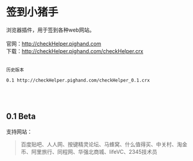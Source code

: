# 签到小猪手
浏览器插件，用于签到各种web网站。<br/><br/>
官网：http://checkHelper.pighand.com<br/>
下载：http://checkHelper.pighand.com/checkHelper.crx<br/><br/>
```
历史版本

0.1 http://checkHelper.pighand.com/checkHelper_0.1.crx
```


<br/><br/>
## 0.1 Beta
支持网站：
> 百度贴吧、人人网、按键精灵论坛、马蜂窝、什么值得买、中关村、淘金币、阿里旅行、同程网、华强北商城、lifeVC、2345技术员
